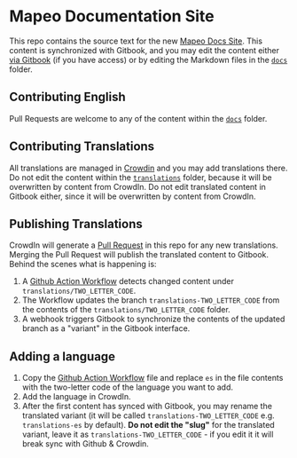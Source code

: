 # Mapeo Documentation Site

This repo contains the source text for the new [Mapeo Docs Site](https://docs.digital-democracy.org/mapeo-new). This content is synchronized with Gitbook, and you may edit the content either [via Gitbook](https://app.gitbook.com/@digital-democracy/s/mapeo-new/) (if you have access) or by editing the Markdown files in the [`docs`](docs) folder.

## Contributing English

Pull Requests are welcome to any of the content within the [`docs`](docs) folder.

## Contributing Translations

All translations are managed in [Crowdin](https://crowdin.com/project/mapeo-docs) and you may add translations there. Do not edit the content within the [`translations`](translations) folder, because it will be overwritten by content from CrowdIn. Do not edit translated content in Gitbook either, since it will be overwritten by content from CrowdIn.

## Publishing Translations

CrowdIn will generate a [Pull Request](https://github.com/digidem/mapeo-docs-new/pulls) in this repo for any new translations. Merging the Pull Request will publish the translated content to Gitbook. Behind the scenes what is happening is:

1. A [Github Action Workflow](.github/workflows) detects changed content under `translations/TWO_LETTER_CODE`.
2. The Workflow updates the branch `translations-TWO_LETTER_CODE` from the contents of the `translations/TWO_LETTER_CODE` folder.
3. A webhook triggers Gitbook to synchronize the contents of the updated branch as a "variant" in the Gitbook interface.

## Adding a language

1. Copy the [Github Action Workflow](.github/workflows/deploy-es.yml) file and replace `es` in the file contents with the two-letter code of the language you want to add.
2. Add the language in CrowdIn.
3. After the first content has synced with Gitbook, you may rename the translated variant (it will be called `translations-TWO_LETTER_CODE` e.g. `translations-es` by default). **Do not edit the "slug"** for the translated variant, leave it as `translations-TWO_LETTER_CODE` - if you edit it it will break sync with Github & Crowdin.
